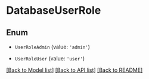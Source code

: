 # DatabaseUserRole


## Enum

* `UserRoleAdmin` (value: `'admin'`)

* `UserRoleUser` (value: `'user'`)

[[Back to Model list]](../README.md#documentation-for-models) [[Back to API list]](../README.md#documentation-for-api-endpoints) [[Back to README]](../README.md)
